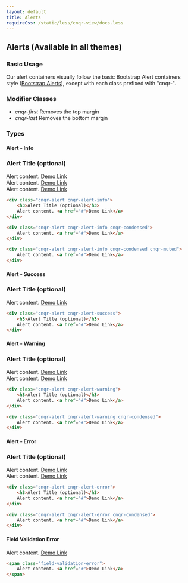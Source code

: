```yaml
---
layout: default
title: Alerts
requireCss: /static/less/cnqr-view/docs.less
---
```


## Alerts (Available in all themes)

### Basic Usage ###
Our alert containers visually follow the basic Bootstrap Alert containers style (<a href="http://getbootstrap.com/components/#alerts">Bootstrap Alerts</a>), except with each class prefixed with "cnqr-".

### Modifier Classes ###
* *cnqr-first* Removes the top margin
* *cnqr-last* Removes the bottom margin

### Types ###

#### Alert - Info ####

<div class="cnqr-alert cnqr-alert-info">
	<h3>Alert Title (optional)</h3>
	Alert content. <a href="#">Demo Link</a>
</div>

<div class="cnqr-alert cnqr-alert-info cnqr-condensed">
	Alert content. <a href="#">Demo Link</a>
</div>

<div class="cnqr-alert cnqr-alert-info cnqr-condensed cnqr-muted">
	Alert content. <a href="#">Demo Link</a>
</div>

```html
<div class="cnqr-alert cnqr-alert-info">
	<h3>Alert Title (optional)</h3>
	Alert content. <a href="#">Demo Link</a>
</div>

<div class="cnqr-alert cnqr-alert-info cnqr-condensed">
	Alert content. <a href="#">Demo Link</a>
</div>

<div class="cnqr-alert cnqr-alert-info cnqr-condensed cnqr-muted">
	Alert content. <a href="#">Demo Link</a>
</div>
```

#### Alert - Success ####
<div class="cnqr-alert cnqr-alert-success">
	<h3>Alert Title (optional)</h3>
	Alert content. <a href="#">Demo Link</a>
</div>

```html
<div class="cnqr-alert cnqr-alert-success">
	<h3>Alert Title (optional)</h3>
	Alert content. <a href="#">Demo Link</a>
</div>
```

#### Alert - Warning ####
<div class="cnqr-alert cnqr-alert-warning">
	<h3>Alert Title (optional)</h3>
	Alert content. <a href="#">Demo Link</a>
</div>

<div class="cnqr-alert cnqr-alert-warning cnqr-condensed">
	Alert content. <a href="#">Demo Link</a>
</div>

```html
<div class="cnqr-alert cnqr-alert-warning">
	<h3>Alert Title (optional)</h3>
	Alert content. <a href="#">Demo Link</a>
</div>

<div class="cnqr-alert cnqr-alert-warning cnqr-condensed">
	Alert content. <a href="#">Demo Link</a>
</div>
```

#### Alert - Error ####
<div class="cnqr-alert cnqr-alert-error">
	<h3>Alert Title (optional)</h3>
	Alert content. <a href="#">Demo Link</a>
</div>

<div class="cnqr-alert cnqr-alert-error cnqr-condensed">
	Alert content. <a href="#">Demo Link</a>
</div>

```html
<div class="cnqr-alert cnqr-alert-error">
	<h3>Alert Title (optional)</h3>
	Alert content. <a href="#">Demo Link</a>
</div>

<div class="cnqr-alert cnqr-alert-error cnqr-condensed">
	Alert content. <a href="#">Demo Link</a>
</div>
```

#### Field Validation Error ####
<span class="field-validation-error">
	Alert content. <a href="#">Demo Link</a>
</span>

```html
<span class="field-validation-error">
	Alert content. <a href="#">Demo Link</a>
</span>
```
